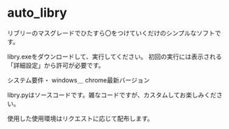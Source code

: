 # auto_libry
リブリーのマスグレードでひたすら〇をつけていくだけのシンプルなソフトです。


libry.exeをダウンロードして、実行してください。
初回の実行には表示される「詳細設定」から許可が必要です。

システム要件・
windows＿
chrome最新バージョン

libry.pyはソースコードです。雑なコードですが、カスタムしてお楽しみください。

使用した使用環境はリクエストに応じて配布します。
